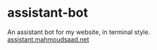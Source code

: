 # assistant-bot
An assistant bot for my website, in terminal style.
[assistant.mahmoudsaad.net](http://assistant.mahmoudsaad.net)
